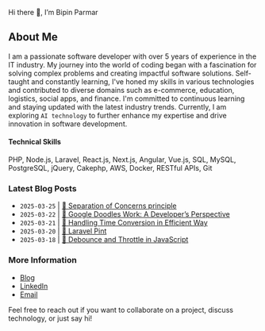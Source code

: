 Hi there 👋, I’m Bipin Parmar

## About Me

I am a passionate software developer with over 5 years of experience in the IT industry. My journey into the world of coding began with a fascination for solving complex problems and creating impactful software solutions. Self-taught and constantly learning, I've honed my skills in various technologies and contributed to diverse domains such as e-commerce, education, logistics, social apps, and finance. I'm committed to continuous learning and staying updated with the latest industry trends. Currently, I am exploring `AI technology` to further enhance my expertise and drive innovation in software development.

#### Technical Skills
PHP, Node.js, Laravel, React.js, Next.js, Angular, Vue.js, SQL, MySQL, PostgreSQL, jQuery, Cakephp, AWS, Docker, RESTful APIs, Git 

### Latest Blog Posts 
- `2025-03-25` | [🔗 Separation of Concerns principle](https://bipin.blog/post/separation-of-concerns-principle)  
- `2025-03-22` | [🔗 Google Doodles Work: A Developer’s Perspective](https://bipin.blog/post/how-google-doodles-work-a-developers-perspective)  
- `2025-03-21` | [🔗 Handling Time Conversion in Efficient Way](https://bipin.blog/post/handling-time-conversion-in-efficient-way)  
- `2025-03-20` | [🔗 Laravel Pint](https://bipin.blog/post/laravel-pint)
- `2025-03-18` | [🔗 Debounce and Throttle in JavaScript](https://bipin.blog/post/debounce-and-throttle-in-javascript)

### More Information
- [Blog](https://bipin.blog/)
- [LinkedIn](https://www.linkedin.com/in/bipin-parmar-ba2460134)
- [Email](mailto:parmarbipin96013@gmail.com)

Feel free to reach out if you want to collaborate on a project, discuss technology, or just say hi!
<!---
bipin1611/bipin1611 is a ✨ special ✨ repository because its `README.md` (this file) appears on your GitHub profile.
You can click the Preview link to take a look at your changes.
--->

